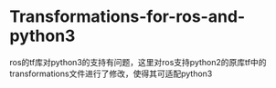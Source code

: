 # Transformations-for-ros-and-python3
ros的tf库对python3的支持有问题，这里对ros支持python2的原库tf中的transformations文件进行了修改，使得其可适配python3
